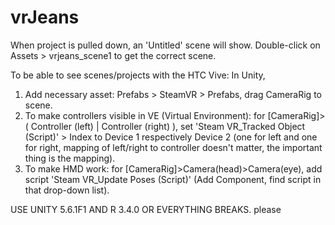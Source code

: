# vrJeans

When project is pulled down, an 'Untitled' scene will show. Double-click on Assets > vrjeans_scene1 to get the correct scene.

To be able to see scenes/projects with the HTC Vive:
In Unity,
  1. Add necessary asset: Prefabs > SteamVR > Prefabs, drag CameraRig to scene. 
  2. To make controllers visible in VE (Virtual Environment): for [CameraRig]>( Controller (left) | Controller (right) ), set 'Steam VR_Tracked Object (Script)' > Index to Device 1 respectively Device 2 (one for left and one for right, mapping of left/right to controller doesn't matter, the important thing is the mapping).
  3. To make HMD work: for [CameraRig]>Camera(head)>Camera(eye), add script 'Steam VR_Update Poses (Script)' (Add Component, find script in that drop-down list).

USE UNITY 5.6.1F1 AND R 3.4.0 OR EVERYTHING BREAKS. please
